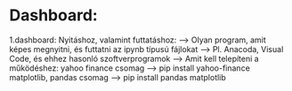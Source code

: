 # Dashboard:
1.dashboard:
  Nyitáshoz, valamint futtatáshoz:
    --> Olyan program, amit képes megnyitni, és futtatni az ipynb típusú fájlokat
    --> Pl. Anacoda, Visual Code, és ehhez hasonló szoftverprogramok
   --> Amit kell telepíteni a működéshez:
        yahoo finance csomag --> pip install yahoo-finance
        matplotlib, pandas csomag --> pip install pandas matplotlib 
